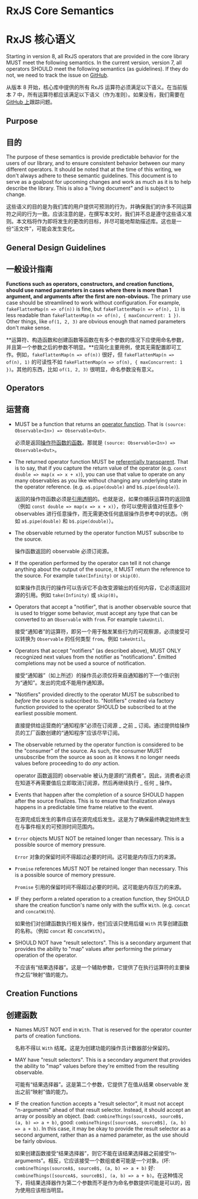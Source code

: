 # RxJS Core Semantics

# RxJS 核心语义

Starting in version 8, all RxJS operators that are provided in the core library MUST meet the following semantics. In the current version, version 7, all operators SHOULD meet the following semantics (as guidelines). If they do not, we need to track the issue on [GitHub](https://github.com/ReactiveX/rxjs/issues).

从版本 8 开始，核心库中提供的所有 RxJS 运算符必须满足以下语义。在当前版本 7 中，所有运算符都应该满足以下语义（作为准则）。如果没有，我们需要在[GitHub 上](https://github.com/ReactiveX/rxjs/issues)跟踪问题。

## Purpose

## 目的

The purpose of these semantics is provide predictable behavior for the users of our library, and to ensure consistent behavior between our many different operators. It should be noted that at the time of this writing, we don't always adhere to these semantic guidelines. This document is to serve as a goalpost for upcoming changes and work as much as it is to help describe the library. This is also a "living document" and is subject to change.

这些语义的目的是为我们库的用户提供可预测的行为，并确保我们的许多不同运算符之间的行为一致。应该注意的是，在撰写本文时，我们并不总是遵守这些语义准则。本文档将作为即将发生的更改的目标，并尽可能地帮助描述库。这也是一份“活文件”，可能会发生变化。

## General Design Guidelines

## 一般设计指南

**Functions such as operators, constructors, and creation functions, should use named parameters in cases where there is more than 1 argument, and arguments after the first are non-obvious.** The primary use case should be streamlined to work without configuration. For example, `fakeFlattenMap(n => of(n))` is fine, but `fakeFlattenMap(n => of(n), 1)` is less readable than `fakeFlattenMap(n => of(n), { maxConcurrent: 1 })`. Other things, like `of(1, 2, 3)` are obvious enough that named parameters don't make
sense.

**运算符、构造函数和创建函数等函数在有多个参数的情况下应使用命名参数，并且第一个参数之后的参数不明显。**应简化主要用例，使其无需配置即可工作。例如，`fakeFlattenMap(n => of(n))` 很好，但 `fakeFlattenMap(n => of(n), 1)` 的可读性不如 `fakeFlattenMap(n => of(n), { maxConcurrent: 1 })`。其他的东西，比如 `of(1, 2, 3)` 很明显，命名参数没有意义。

## Operators

## 运营商

- MUST be a function that returns an [operator function](https://rxjs.dev/api/index/interface/OperatorFunction). That is `(source: Observable<In>) => Observable<Out>`.

  必须是返回[操作符函数的函数](https://rxjs.dev/api/index/interface/OperatorFunction)。那就是 `(source: Observable<In>) => Observable<Out>`。

- The returned operator function MUST be [referentially transparent](https://en.wikipedia.org/wiki/Referential_transparency). That is to say, that if you capture the return value of the operator (e.g. `const double => map(x => x + x)`), you can use that value to operate on any many observables as you like without changing any underlying state in the operator reference. (e.g. `a$.pipe(double)` and `b$.pipe(double)`).

  返回的操作符函数必须是[引用透明](https://en.wikipedia.org/wiki/Referential_transparency)的。也就是说，如果你捕获运算符的返回值（例如 `const double => map(x => x + x)`），你可以使用该值对任意多个 observables 进行任意操作，而无需更改任何底层操作员参考中的状态。（例如 `a$.pipe(double)` 和 `b$.pipe(double)`）。

- The observable returned by the operator function MUST subscribe to the source.

  操作函数返回的 observable 必须订阅源。

- If the operation performed by the operator can tell it not change anything about the output of the source, it MUST return the reference to the source. For example `take(Infinity)` or `skip(0)`.

  如果操作员执行的操作可以告诉它不会改变源输出的任何内容，它必须返回对源的引用。例如 `take(Infinity)` 或 `skip(0)`。

- Operators that accept a "notifier", that is another observable source that is used to trigger some behavior, must accept any type that can be converted to an `Observable` with `from`. For example `takeUntil`.

  接受“通知者”的运算符，即另一个用于触发某些行为的可观察源，必须接受可以转换为 `Observable` 的任何类型 `from`。例如 `takeUntil`。

- Operators that accept "notifiers" (as described above), MUST ONLY recognized next values from the notifier as "notifications". Emitted completions may not be used a source of notification.

  接受“通知器”（如上所述）的操作员必须仅将来自通知器的下一个值识别为“通知”。发出的完成不能用作通知源。

- "Notifiers" provided directly to the operator MUST be subscribed to _before_ the source is subscribed to. "Notifiers" created via factory function provided to the operator SHOULD be subscribed to at the earliest possible moment.

  直接提供给运营商的“通知程序”必须在订阅源 _ 之前 _ 订阅。通过提供给操作员的工厂函数创建的“通知程序”应该尽早订阅。

- The observable returned by the operator function is considered to be the "consumer" of the source. As such, the consumer MUST unsubscribe from the source as soon as it knows it no longer needs values before proceeding to do _any_ action.

  operator 函数返回的 observable 被认为是源的“消费者”。因此，消费者必须在知道不再需要值后立即取消订阅源，然后再继续执行 _ 任何 _ 操作。

- Events that happen after the completion of a source SHOULD happen after the source finalizes. This is to ensure that finalization always happens in a predictable time frame relative to the event.

  在源完成后发生的事件应该在源完成后发生。这是为了确保最终确定始终发生在与事件相关的可预测时间范围内。

- `Error` objects MUST NOT be retained longer than necessary. This is a possible source of memory pressure.

  `Error` 对象的保留时间不得超过必要的时间。这可能是内存压力的来源。

- `Promise` references MUST NOT be retained longer than necessary. This is a possible source of memory pressure.

  `Promise` 引用的保留时间不得超过必要的时间。这可能是内存压力的来源。

- IF they perform a related operation to a creation function, they SHOULD share the creation function's name only with the suffix `With`. (e.g. `concat` and `concatWith`).

  如果他们对创建函数执行相关操作，他们应该只使用后缀 `With` 共享创建函数的名称。（例如 `concat` 和 `concatWith`）。

- SHOULD NOT have "result selectors". This is a secondary argument that provides the ability to "map" values after performing the primary operation of the operator.

  不应该有“结果选择器”。这是一个辅助参数，它提供了在执行运算符的主要操作之后“映射”值的能力。

## Creation Functions

## 创建函数

- Names MUST NOT end in `With`. That is reserved for the operator counter parts of creation functions.

  名称不得以 `With` 结尾。这是为创建功能的操作员计数器部分保留的。

- MAY have "result selectors". This is a secondary argument that provides the ability to "map" values before they're emitted from the resulting observable.

  可能有“结果选择器”。这是第二个参数，它提供了在值从结果 observable 发出之前“映射”值的能力。

- IF the creation function accepts a "result selector", it must not accept "n-arguments" ahead of that result selector. Instead, it should accept an array or possibly an object. (bad: `combineThings(sourceA$, sourceB$, (a, b) => a + b)`, good: `combineThings([sourceA$, sourceB$], (a, b) => a + b)`. In this case, it may be okay to provide the result selector as a second argument, rather than as a named parameter, as the use should be fairly obvious.

  如果创建函数接受“结果选择器”，则它不能在该结果选择器之前接受“n-arguments”。相反，它应该接受一个数组或者可能是一个对象。(坏: `combineThings(sourceA$, sourceB$, (a, b) => a + b)` 好: `combineThings([sourceA$, sourceB$], (a, b) => a + b)`。在这种情况下，将结果选择器作为第二个参数而不是作为命名参数提供可能是可以的，因为使用应该相当明显。

